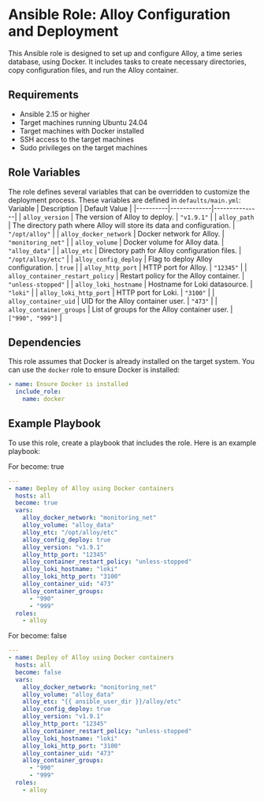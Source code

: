 # Ansible Role: Alloy Configuration and Deployment

This Ansible role is designed to set up and configure Alloy, a time series database, using Docker. It includes tasks to create necessary directories, copy configuration files, and run the Alloy container.

## Requirements

- Ansible 2.15 or higher
- Target machines running Ubuntu 24.04
- Target machines with Docker installed
- SSH access to the target machines
- Sudo privileges on the target machines

## Role Variables

The role defines several variables that can be overridden to customize the deployment process. These variables are defined in `defaults/main.yml`:
   Variable | Description | Default Value |
 |----------|-------------|---------------|
 | `alloy_version` | The version of Alloy to deploy. | `"v1.9.1"` |
 | `alloy_path` | The directory path where Alloy will store its data and configuration. | `"/opt/alloy"` |
 | `alloy_docker_network` | Docker network for Alloy. | `"monitoring_net"` |
 | `alloy_volume` | Docker volume for Alloy data. | `"alloy_data"` |
 | `alloy_etc` | Directory path for Alloy configuration files. | `"/opt/alloy/etc"` |
 | `alloy_config_deploy` | Flag to deploy Alloy configuration. | `true` |
 | `alloy_http_port` | HTTP port for Alloy. | `"12345"` |
 | `alloy_container_restart_policy` | Restart policy for the Alloy container. | `"unless-stopped"` |
 | `alloy_loki_hostname` | Hostname for Loki datasource. | `"loki"` |
 | `alloy_loki_http_port` | HTTP port for Loki. | `"3100"` |
 | `alloy_container_uid` | UID for the Alloy container user. | `"473"` |
 | `alloy_container_groups` | List of groups for the Alloy container user. | `["990", "999"]` |

## Dependencies

This role assumes that Docker is already installed on the target system. You can use the `docker` role to ensure Docker is installed:

```yaml
- name: Ensure Docker is installed
  include_role:
    name: docker
```

## Example Playbook

To use this role, create a playbook that includes the role. Here is an example playbook:

For become: true

```yaml
---
- name: Deploy of Alloy using Docker containers
  hosts: all
  become: true
  vars:
    alloy_docker_network: "monitoring_net"
    alloy_volume: "alloy_data"
    alloy_etc: "/opt/alloy/etc"
    alloy_config_deploy: true
    alloy_version: "v1.9.1"
    alloy_http_port: "12345"
    alloy_container_restart_policy: "unless-stopped"
    alloy_loki_hostname: "loki"
    alloy_loki_http_port: "3100"
    alloy_container_uid: "473"
    alloy_container_groups:
      - "990"
      - "999"
  roles:
    - alloy

```

For become: false

```yaml
---
- name: Deploy of Alloy using Docker containers
  hosts: all
  become: false
  vars:
    alloy_docker_network: "monitoring_net"
    alloy_volume: "alloy_data"
    alloy_etc: "{{ ansible_user_dir }}/alloy/etc"
    alloy_config_deploy: true
    alloy_version: "v1.9.1"
    alloy_http_port: "12345"
    alloy_container_restart_policy: "unless-stopped"
    alloy_loki_hostname: "loki"
    alloy_loki_http_port: "3100"
    alloy_container_uid: "473"
    alloy_container_groups:
      - "990"
      - "999"
  roles:
    - alloy

```
